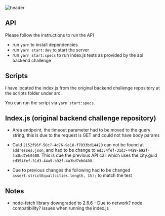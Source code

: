 ![header](https://capsule-render.vercel.app/api?type=waving&color=auto&height=300&section=header&text=Gan%20Integrity&fontSize=90&animation=fadeIn&fontAlignY=38&desc=Backend%20API%20Challenge&descAlignY=51&descAlign=62)

## API

Please follow the instructions to run the API

- run `yarn` to install dependencies
- run `yarn start:dev` to start the server
- run `yarn start:specs` to run index.js tests as provided by the api backend challenge

## Scripts

I have located the index.js from the original backend challenge repository at the scripts folder under src.

You can run the script via `yarn start:specs`.

## Index.js (original backend challenge repository)

- Area endpoint, the timeout parameter had to be moved to the query string, this is due to the request is GET and could not have body params

- Guid `2152f96f-50c7-4d76-9e18-f7033bd14428` can not be found at `addresses.json`, and had to be change to `ed354fef-31d3-44a9-b92f-4a3bd7eb0408`.
  This is due the previous API call which uses the city.guid `ed354fef-31d3-44a9-b92f-4a3bd7eb0408`.

- Due to previous changes the following had to be changed `assert.strictEqual(cities.length, 15);` to match the test

## Notes

- node-fetch library downgraded to 2.6.6 - Due to network? node compatibility? issues when running the index.js
